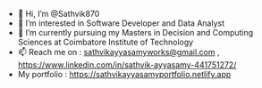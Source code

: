 - 👋 Hi, I’m @Sathvik870
- 👀 I’m interested in Software Developer and Data Analyst
- 🌱 I’m currently pursuing my Masters in Decision and Computing Sciences at Coimbatore Institute of Technology
- 📫 Reach me on : sathvikayyasamyworks@gmail.com , https://www.linkedin.com/in/sathvik-ayyasamy-441751272/ 
- My portfolio : https://sathvikayyasamyportfolio.netlify.app 
